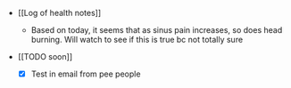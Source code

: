  * [[Log of health notes]]
    * Based on today, it seems that as sinus pain increases, so does head burning. Will watch to see if this is true bc not totally sure

  * [[TODO soon]]
    * [x] Test in email from pee people 